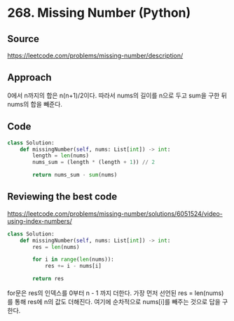 # 268. Missing Number (Python)

## Source

https://leetcode.com/problems/missing-number/description/

## Approach

0에서 n까지의 합은 n(n+1)/2이다. 따라서 nums의 길이를 n으로 두고 sum을 구한 뒤 nums의 합을 빼준다.

## Code

```python
class Solution:
    def missingNumber(self, nums: List[int]) -> int:
        length = len(nums)
        nums_sum = (length * (length + 1)) // 2

        return nums_sum - sum(nums)
```

## Reviewing the best code

https://leetcode.com/problems/missing-number/solutions/6051524/video-using-index-numbers/

```python
class Solution:
    def missingNumber(self, nums: List[int]) -> int:
        res = len(nums)

        for i in range(len(nums)):
            res += i - nums[i]

        return res
```

for문은 res의 인덱스를 0부터 n - 1 까지 더한다. 가장 먼저 선언된 res = len(nums)를 통해 res에 n의 값도 더해진다. 여기에 순차적으로 nums[i]를 빼주는 것으로 답을 구한다.
